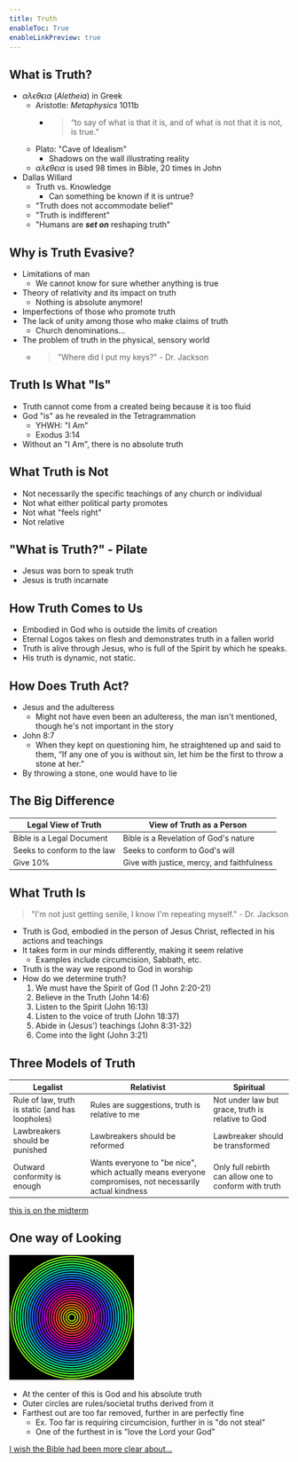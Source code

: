 ```yaml
---
title: Truth
enableToc: True
enableLinkPreview: true
---
```


## What is Truth?

- $\alpha \lambda \epsilon \theta \epsilon \iota \alpha$ (*Aletheia*) in Greek
	- Aristotle: *Metaphysics* 1011b
		- > “to say of what is that it is, and of what is not that it is not, is true.”
	- Plato: "Cave of Idealism"
		- Shadows on the wall illustrating reality
	- $\alpha \lambda \epsilon \theta \epsilon \iota \alpha$ is used 98 times in Bible, 20 times in John
- Dallas Willard
	- Truth vs. Knowledge
		- Can something be known if it is untrue?
	- "Truth does not accommodate belief"
	- "Truth is indifferent"
	- "Humans are ***set on*** reshaping truth"

## Why is Truth Evasive?

- Limitations of man
	- We cannot know for sure whether anything is true
- Theory of relativity and its impact on truth
	- Nothing is absolute anymore!
- Imperfections of those who promote truth
- The lack of unity among those who make claims of truth
	- Church denominations...
- The problem of truth in the physical, sensory world
	- > "Where did I put my keys?" - Dr. Jackson

## Truth Is What "Is"

- Truth cannot come from a created being because it is too fluid
- God "is" as he revealed in the Tetragrammation
	- YHWH: "I Am"
	- Exodus 3:14
- Without an "I Am", there is no absolute truth

## What Truth is Not

- Not necessarily the specific teachings of any church or individual
- Not what either political party promotes
- Not what "feels right"
- Not relative

## "What is Truth?" - Pilate

- Jesus was born to speak truth
- Jesus is truth incarnate

## How Truth Comes to Us

- Embodied in God who is outside the limits of creation
- Eternal Logos takes on flesh and demonstrates truth in a fallen world
- Truth is alive through Jesus, who is full of the Spirit by which he speaks.
- His truth is dynamic, not static.

## How Does Truth Act?

- Jesus and the adulteress
	- Might not have even been an adulteress, the man isn't mentioned, though he's not important in the story
- John 8:7
	- When they kept on questioning him, he straightened up and said to them, “If any one of you is without sin, let him be the first to throw a stone at her.”
- By throwing a stone, one would have to lie

## The Big Difference

| Legal View of Truth         | View of Truth as a Person                  |
| --------------------------- | ------------------------------------------ |
| Bible is a Legal Document   | Bible is a Revelation of God's nature      |
| Seeks to conform to the law | Seeks to conform to God's will             |
| Give 10%                    | Give with justice, mercy, and faithfulness |

## What Truth Is

> "I'm not just getting senile, I know I'm repeating myself." - Dr. Jackson

- Truth is God, embodied in the person of Jesus Christ, reflected in his actions and teachings
- It takes form in our minds differently, making it seem relative
	- Examples include circumcision, Sabbath, etc.
- Truth is the way we respond to God in worship
- How do we determine truth?
	1. We must have the Spirit of God (1 John 2:20-21)
	2. Believe in the Truth (John 14:6)
	3. Listen to the Spirit (John 16:13)
	4. Listen to the voice of truth (John 18:37)
	5. Abide in (Jesus') teachings (John 8:31-32)
	6. Come into the light (John 3:21)

## Three Models of Truth

| Legalist                                         | Relativist                                                                                              | Spiritual                                             |
| ------------------------------------------------ | ------------------------------------------------------------------------------------------------------- | ----------------------------------------------------- |
| Rule of law, truth is static (and has loopholes) | Rules are suggestions, truth is relative to me                                                              | Not under law but grace, truth is relative to God     |
| Lawbreakers should be punished                   | Lawbreakers should be reformed                                                                          | Lawbreaker should be transformed                      | 
| Outward conformity is enough                     | Wants everyone to "be nice", which actually means everyone compromises, not necessarily actual kindness | Only full rebirth can allow one to conform with truth |

<u>this is on the midterm</u>

## One way of Looking

![](notes/Spring%202023/World%20Christian/Pasted%20image%2020230224142830.png)

- At the center of this is God and his absolute truth
- Outer circles are rules/societal truths derived from it
- Farthest out are too far removed, further in are perfectly fine
	- Ex. Too far is requiring circumcision, further in is "do not steal"
	- One of the furthest in is "love the Lord your God"

[I wish the Bible had been more clear about...](notes/Spring%202023/World%20Christian/I%20wish%20the%20Bible%20had%20been%20more%20clear%20about....md)